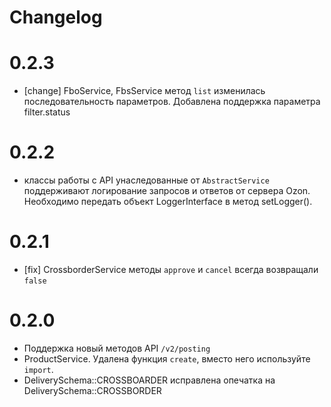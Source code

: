 # Changelog

# 0.2.3
- [change] FboService, FbsService метод `list` изменилась последовательность параметров. Добавлена поддержка параметра filter.status 

# 0.2.2
- классы работы с API унаследованные от `AbstractService` поддерживают логирование запросов и ответов от сервера Ozon. 
    Необходимо передать объект LoggerInterface в метод setLogger().

# 0.2.1
- [fix] CrossborderService методы `approve` и `cancel` всегда возвращали `false`

# 0.2.0
- Поддержка новый методов API `/v2/posting`
- ProductService. Удалена функция `create`, вместо него используйте `import`. 
- DeliverySchema::CROSSBOARDER исправлена опечатка на DeliverySchema::CROSSBORDER